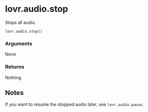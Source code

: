 <!--
category: reference
-->

lovr.audio.stop
===

Stops all audio.

    lovr.audio.stop()

### Arguments

None

### Returns

Nothing

Notes
---

If you want to resume the stopped audio later, see `lovr.audio.pause`.
